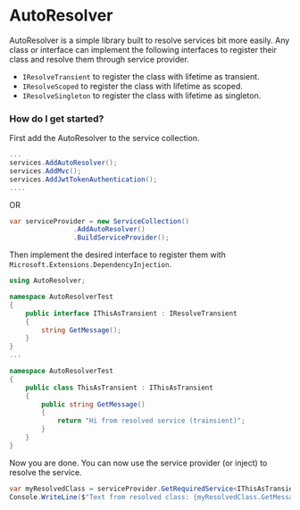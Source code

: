 # AutoResolver
AutoResolver is a simple library built to resolve services bit more easily. Any class or interface can implement the following interfaces to register their class and resolve them through service provider.
- `IResolveTransient` to register the class with lifetime as transient.
- `IResolveScoped` to register the class with lifetime as scoped.
- `IResolveSingleton` to register the class with lifetime as singleton.

### How do I get started?
First add the AutoResolver to the service collection.
```csharp
...
services.AddAutoResolver();
services.AddMvc();
services.AddJwtTokenAuthentication();
....
```
OR
```csharp
var serviceProvider = new ServiceCollection()
                .AddAutoResolver()
                .BuildServiceProvider();
```

Then implement the desired interface to register them with `Microsoft.Extensions.DependencyInjection`.
```csharp
using AutoResolver;

namespace AutoResolverTest
{
    public interface IThisAsTransient : IResolveTransient
    {
        string GetMessage();
    }
}
...

namespace AutoResolverTest
{
    public class ThisAsTransient : IThisAsTransient
    {
        public string GetMessage()
        {
            return "Hi from resolved service (trainsient)";
        }
    }
}
```
Now you are done. You can now use the service provider (or inject) to resolve the service. 
```csharp
var myResolvedClass = serviceProvider.GetRequiredService<IThisAsTransient>();
Console.WriteLine($"Text from resolved class: {myResolvedClass.GetMessage()}");
```
